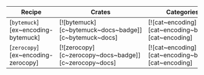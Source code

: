 | Recipe | Crates | Categories |
|--------|--------|------------|
| [`bytemuck`][ex~encoding-bytemuck] | [![bytemuck][c~bytemuck~docs~badge]][c~bytemuck~docs] | [![cat~encoding][cat~encoding~badge]][cat~encoding] |
| [`zerocopy`][ex~encoding-zerocopy] | [![zerocopy][c~zerocopy~docs~badge]][c~zerocopy~docs] | [![cat~encoding][cat~encoding~badge]][cat~encoding] |

<div class="hidden">
</div>
